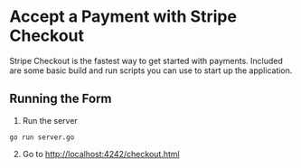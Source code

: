 # Accept a Payment with Stripe Checkout

Stripe Checkout is the fastest way to get started with payments. Included are some basic build and run scripts you can use to start up the application.

## Running the Form

1. Run the server

~~~
go run server.go
~~~

2. Go to [http://localhost:4242/checkout.html](http://localhost:4242/checkout.html)
